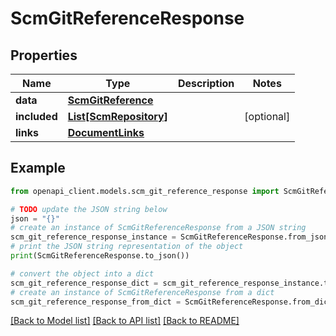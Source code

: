 # ScmGitReferenceResponse


## Properties

Name | Type | Description | Notes
------------ | ------------- | ------------- | -------------
**data** | [**ScmGitReference**](ScmGitReference.md) |  | 
**included** | [**List[ScmRepository]**](ScmRepository.md) |  | [optional] 
**links** | [**DocumentLinks**](DocumentLinks.md) |  | 

## Example

```python
from openapi_client.models.scm_git_reference_response import ScmGitReferenceResponse

# TODO update the JSON string below
json = "{}"
# create an instance of ScmGitReferenceResponse from a JSON string
scm_git_reference_response_instance = ScmGitReferenceResponse.from_json(json)
# print the JSON string representation of the object
print(ScmGitReferenceResponse.to_json())

# convert the object into a dict
scm_git_reference_response_dict = scm_git_reference_response_instance.to_dict()
# create an instance of ScmGitReferenceResponse from a dict
scm_git_reference_response_from_dict = ScmGitReferenceResponse.from_dict(scm_git_reference_response_dict)
```
[[Back to Model list]](../README.md#documentation-for-models) [[Back to API list]](../README.md#documentation-for-api-endpoints) [[Back to README]](../README.md)


